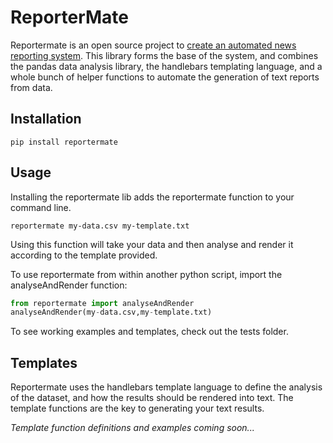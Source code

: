 ReporterMate
=======================

Reportermate is an open source project to [create an automated news reporting system](http://reportermate.com/). This library forms the base of the system, and combines the pandas data analysis library, the handlebars templating language, and a whole bunch of helper functions to automate the generation of text reports from data.

Installation
-------------

````
pip install reportermate
````

Usage
------

Installing the reportermate lib adds the reportermate function to your command line. 

````
reportermate my-data.csv my-template.txt
````

Using this function will take your data and then analyse and render it according to the template provided.

To use reportermate from within another python script, import the analyseAndRender function:

````Python
from reportermate import analyseAndRender
analyseAndRender(my-data.csv,my-template.txt)
````

To see working examples and templates, check out the tests folder.

Templates
-----------

Reportermate uses the handlebars template language to define the analysis of the dataset, and how the results should be rendered into text. The template functions are the key to generating your text results.

*Template function definitions and examples coming soon...*






